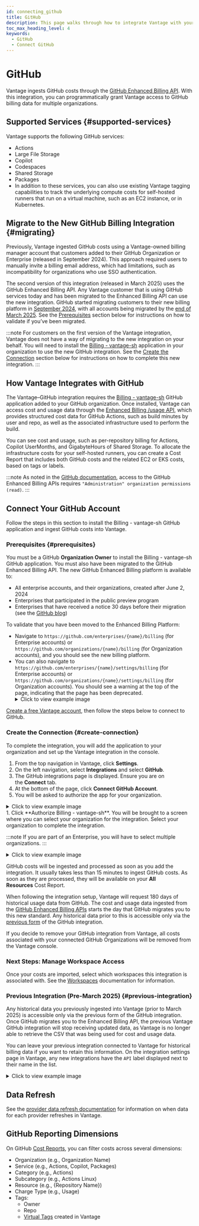 ```yaml
---
id: connecting_github
title: GitHub
description: This page walks through how to integrate Vantage with your GitHub account.
toc_max_heading_level: 4
keywords:
  - GitHub
  - Connect GitHub
---
```


# GitHub

Vantage ingests GitHub costs through the [GitHub Enhanced Billing API](https://docs.github.com/en/rest/billing/enhanced-billing). With this integration, you can programmatically grant Vantage access to GitHub billing data for multiple organizations.

## Supported Services {#supported-services}

Vantage supports the following GitHub services: 

- Actions
- Large File Storage
- Copilot
- Codespaces
- Shared Storage
- Packages
- In addition to these services, you can also use existing Vantage tagging capabilities to track the underlying compute costs for self-hosted runners that run on a virtual machine, such as an EC2 instance, or in Kubernetes.

## Migrate to the New GitHub Billing Integration {#migrating}

Previously, Vantage ingested GitHub costs using a Vantage-owned billing manager account that customers added to their GitHub Organization or Enterprise (released in September 2024). This approach required users to manually invite a billing email address, which had limitations, such as incompatibility for organizations who use SSO authentication.

The second version of this integration (released in March 2025) uses the GitHub Enhanced Billing API. Any Vantage customer that is using GitHub services today and has been migrated to the Enhanced Billing API can use the new integration. GitHub started migrating customers to their new billing platform in [September 2024](https://docs.github.com/en/enterprise-cloud@latest/billing/using-the-new-billing-platform/automating-usage-reporting), with all accounts being migrated by the [end of March 2025](https://github.blog/changelog/2024-09-24-enhanced-billing-platform-for-enterprises/). See the [Prerequisites](/connecting_github#prerequisites) section below for instructions on how to validate if you’ve been migrated.

:::note
For customers on the first version of the Vantage integration, Vantage does not have a way of migrating to the new integration on your behalf. You will need to install the [Billing - vantage-sh](https://github.com/apps/billing-vantage-sh) application in your organization to use the new GitHub integration. See the [Create the Connection](/connecting_github#create-connection) section below for instructions on how to complete this new integration.
:::

## How Vantage Integrates with GitHub

The Vantage–GitHub integration requires the [Billing - vantage-sh](https://github.com/apps/billing-vantage-sh) GitHub application added to your GitHub organization. Once installed, Vantage can access cost and usage data through the [Enhanced Billing /usage API](https://docs.github.com/en/enterprise-cloud@latest/billing/using-the-new-billing-platform/automating-usage-reporting), which provides structured cost data for GitHub Actions, such as build minutes by user and repo, as well as the associated infrastructure used to perform the build.

You can see cost and usage, such as per-repository billing for Actions, Copilot UserMonths, and GigabyteHours of Shared Storage. To allocate the infrastructure costs for your self-hosted runners, you can create a Cost Report that includes both GitHub costs and the related EC2 or EKS costs, based on tags or labels.

:::note
As noted in the [GitHub documentation](https://docs.github.com/en/rest/billing?apiVersion=2022-11-28), access to the GitHub Enhanced Billing APIs requires `"Administration" organization permissions (read)`.
:::

## Connect Your GitHub Account

Follow the steps in this section to install the Billing - vantage-sh GitHub application and ingest GitHub costs into Vantage.

### Prerequisites {#prerequisites}

You must be a GitHub **Organization Owner** to install the Billing - vantage-sh GitHub application. You must also have been migrated to the GitHub Enhanced Billing API. The new GitHub Enhanced Billing platform is available to:

- All enterprise accounts, and their organizations, created after June 2, 2024
- Enterprises that participated in the public preview program
- Enterprises that have received a notice 30 days before their migration (see the [GitHub blog](https://github.blog/changelog/2024-09-24-enhanced-billing-platform-for-enterprises/))

To validate that you have been moved to the Enhanced Billing Platform:

- Navigate to `https://github.com/enterprises/{name}/billing` (for Enterprise accounts) or `https://github.com/organizations/{name}/billing` (for Organization accounts), and you should see the new billing platform.
- You can also navigate to `https://github.com/enterprises/{name}/settings/billing` (for Enterprise accounts) or `https://github.com/organizations/{name}/settings/billing` (for Organization accounts). You should see a warning at the top of the page, indicating that the page has been deprecated.
  <details>
    <summary>Click to view example image</summary>
    <div style={{display:"flex", justifyContent:"center"}}>
      <img alt="Deprecated billing screen in GitHub" width="100%" src="https://assets.vantage.sh/docs/gh-deprecated-screen.png" />
    </div>
  </details>

[Create a free Vantage account](https://console.vantage.sh/signup), then follow the steps below to connect to GitHub.

### Create the Connection {#create-connection}

To complete the integration, you will add the application to your organization and set up the Vantage integration in the console.

1. From the top navigation in Vantage, click **Settings**.
2. On the left navigation, select **Integrations** and select **GitHub**.
3. The GitHub integrations page is displayed. Ensure you are on the **Connect** tab.
4. At the bottom of the page, click **Connect GitHub Account**.
5. You will be asked to authorize the app for your organization.
<details>
<summary>Click to view example image</summary>
<div style={{display:"flex", justifyContent:"center"}}>
  <img alt="GitHub application authorization screen" width="100%" src="https://assets.vantage.sh/docs/gh-authorize.png" />
</div>
</details>
1. Click **Authorize Billing - vantage-sh**. You will be brought to a screen where you can select your organization for the integration. Select your organization to complete the integration. 

  :::note
  If you are part of an Enterprise, you will have to select multiple organizations.
  :::

  <details>
  <summary>Click to view example image</summary>
  <div style={{display:"flex", justifyContent:"center"}}>
    <img alt="GitHub application organization selection screen" width="100%" src="https://assets.vantage.sh/docs/gh-org.png" />
  </div>
  </details>

GitHub costs will be ingested and processed as soon as you add the integration. It usually takes less than 15 minutes to ingest GitHub costs. As soon as they are processed, they will be available on your **All Resources** Cost Report. 

When following the integration setup, Vantage will request 180 days of historical usage data from GitHub. The cost and usage data ingested from the [GitHub Enhanced Billing APIs](https://docs.github.com/en/rest/billing) starts the day that GitHub migrates you to this new standard. Any historical data prior to this is accessible only via the [previous form](/connecting_github#previous-integration) of the GitHub integration.

If you decide to remove your GitHub integration from Vantage, all costs associated with your connected GitHub Organizations will be removed from the Vantage console.

### Next Steps: Manage Workspace Access

Once your costs are imported, select which workspaces this integration is associated with. See the [Workspaces](/workspaces#integration-workspace) documentation for information.

### Previous Integration (Pre-March 2025) {#previous-integration}

Any historical data you previously ingested into Vantage (prior to March 2025) is accessible only via the previous form of the GitHub integration. Once GitHub migrates you to the Enhanced Billing API, the previous Vantage GitHub integration will stop receiving updated data, as Vantage is no longer able to retrieve the CSV that was being used for cost and usage data.

You can leave your previous integration connected to Vantage for historical billing data if you want to retain this information. On the integration settings page in Vantage, any new integrations have the `API` label displayed next to their name in the list.

<details>
  <summary>Click to view example image</summary>
  <div style={{display:"flex", justifyContent:"center"}}>
    <img alt="GitHub Vantage integration screen with old and new integrations" width="80%" src="https://assets.vantage.sh/docs/gh-vantage.png" />
  </div>
  </details>

## Data Refresh

See the [provider data refresh documentation](/provider_data_refresh) for information on when data for each provider refreshes in Vantage.

## GitHub Reporting Dimensions

On GitHub [Cost Reports](https://docs.vantage.sh/cost_reports/), you can filter costs across several dimensions:

- Organization (e.g., Organization Name)
- Service (e.g., Actions, Copilot, Packages)
- Category (e.g., Actions)
- Subcategory (e.g., Actions Linux)
- Resource (e.g., {Repository Name})
- Charge Type (e.g., Usage)
- Tags:
  - Owner
  - Repo
  - [Virtual Tags](https://docs.vantage.sh/virtual_tagging) created in Vantage
